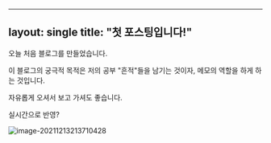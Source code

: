 ---

layout: single
title:  "첫 포스팅입니다!"
--

오늘 처음 블로그를 만들었습니다.

이 블로그의 궁극적 목적은 저의 공부 "흔적"들을 남기는 것이자, 메모의 역할을 하게 하는 것입니다.

자유롭게 오셔서 보고 가셔도 좋습니다.

실시간으로 반영?

![image-20211213213710428](C:\Users\johny\AppData\Roaming\Typora\typora-user-images\image-20211213213710428.png)
